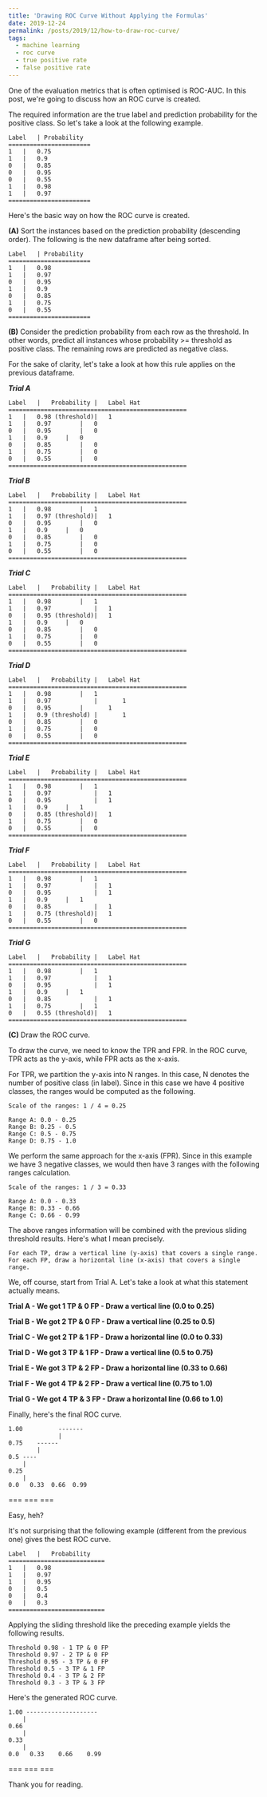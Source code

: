 ```yaml
---
title: 'Drawing ROC Curve Without Applying the Formulas'
date: 2019-12-24
permalink: /posts/2019/12/how-to-draw-roc-curve/
tags:
  - machine learning
  - roc curve
  - true positive rate
  - false positive rate
---
```


One of the evaluation metrics that is often optimised is ROC-AUC. In this post, we're going to discuss how an ROC curve is created.

The required information are the true label and prediction probability for the positive class. So let's take a look at the following example.

```
Label	| Probability
=======================
1	|	0.75
1	|	0.9
0	|	0.85
0	|	0.95
0	|	0.55
1	|	0.98
1	|	0.97
=======================
```

Here's the basic way on how the ROC curve is created.

<b>(A)</b> Sort the instances based on the prediction probability (descending order). The following is the new dataframe after being sorted.

```
Label	| Probability
=======================
1	|	0.98
1	|	0.97
0	|	0.95
1	|	0.9
0	|	0.85
1	|	0.75
0	|	0.55
=======================
```

<b>(B)</b> Consider the prediction probability from each row as the threshold. In other words, predict all instances whose probability >= threshold as positive class. The remaining rows are predicted as negative class.

For the sake of clarity, let's take a look at how this rule applies on the previous dataframe.

<b><I>Trial A</I></b>

```
Label	|	Probability	|	Label Hat
==================================================
1	|	0.98 (threshold)|	1
1	|	0.97		|	0
0	|	0.95		|	0
1	|	0.9		|	0
0	|	0.85		|	0
1	|	0.75		|	0
0	|	0.55		|	0
==================================================
```

<b><I>Trial B</I></b>

```
Label	|	Probability	|	Label Hat
==================================================
1	|	0.98		|	1
1	|	0.97 (threshold)|	1
0	|	0.95		|	0
1	|	0.9		|	0
0	|	0.85		|	0
1	|	0.75		|	0
0	|	0.55		|	0
==================================================
```

<b><I>Trial C</I></b>

```
Label	|	Probability	|	Label Hat
==================================================
1	|	0.98		|	1
1	|	0.97            |	1
0	|	0.95 (threshold)|	1
1	|	0.9		|	0
0	|	0.85		|	0
1	|	0.75		|	0
0	|	0.55		|	0
==================================================
```

<b><I>Trial D</I></b>

```
Label	|	Probability	|	Label Hat
==================================================
1	|	0.98		|	1
1	|	0.97            |       1
0	|	0.95		|       1
1	|	0.9 (threshold) |       1
0	|	0.85		|	0
1	|	0.75		|	0
0	|	0.55		|	0
==================================================
```

<b><I>Trial E</I></b>

```
Label	|	Probability	|	Label Hat
==================================================
1	|	0.98		|	1
1	|	0.97            |	1
0	|	0.95            |	1
1	|	0.9		|	1
0	|	0.85 (threshold)|	1
1	|	0.75		|	0
0	|	0.55		|	0
==================================================
```

<b><I>Trial F</I></b>

```
Label	|	Probability	|	Label Hat
==================================================
1	|	0.98		|	1
1	|	0.97            |	1
0	|	0.95            |	1
1	|	0.9		|	1
0	|	0.85            |	1
1	|	0.75 (threshold)|	1
0	|	0.55		|	0
==================================================
```

<b><I>Trial G</I></b>

```
Label	|	Probability	|	Label Hat
==================================================
1	|	0.98		|	1
1	|	0.97            |	1
0	|	0.95            |	1
1	|	0.9		|	1
0	|	0.85            |	1
1	|	0.75		|	1
0	|	0.55 (threshold)|	1
==================================================
```

<b>(C)</b> Draw the ROC curve.

To draw the curve, we need to know the TPR and FPR. In the ROC curve, TPR acts as the y-axis, while FPR acts as the x-axis.

For TPR, we partition the y-axis into N ranges. In this case, N denotes the number of positive class (in label). Since in this case we have 4 positive classes, the ranges would be computed as the following.

```
Scale of the ranges: 1 / 4 = 0.25

Range A: 0.0 - 0.25
Range B: 0.25 - 0.5
Range C: 0.5 - 0.75
Range D: 0.75 - 1.0
```

We perform the same approach for the x-axis (FPR). Since in this example we have 3 negative classes, we would then have 3 ranges with the following ranges calculation.

```
Scale of the ranges: 1 / 3 = 0.33

Range A: 0.0 - 0.33
Range B: 0.33 - 0.66
Range C: 0.66 - 0.99
```

The above ranges information will be combined with the previous sliding threshold results. Here's what I mean precisely.

```
For each TP, draw a vertical line (y-axis) that covers a single range.
For each FP, draw a horizontal line (x-axis) that covers a single range.
```

We, off course, start from Trial A. Let's take a look at what this statement actually means.

<b>Trial A - We got 1 TP & 0 FP - Draw a vertical line (0.0 to 0.25)</b>

<b>Trial B - We got 2 TP & 0 FP - Draw a vertical line (0.25 to 0.5)</b>

<b>Trial C - We got 2 TP & 1 FP - Draw a horizontal line (0.0 to 0.33)</b>

<b>Trial D - We got 3 TP & 1 FP - Draw a vertical line (0.5 to 0.75)</b>

<b>Trial E - We got 3 TP & 2 FP - Draw a horizontal line (0.33 to 0.66)</b>

<b>Trial F - We got 4 TP & 2 FP - Draw a vertical line (0.75 to 1.0)</b>

<b>Trial G - We got 4 TP & 3 FP - Draw a horizontal line (0.66 to 1.0)</b>

Finally, here's the final ROC curve.

```
1.00          -------
              |
0.75    ------
        |
0.5 ----
    |	
0.25 
    |
0.0   0.33  0.66  0.99
```

=== === ===

Easy, heh?

It's not surprising that the following example (different from the previous one) gives the best ROC curve.

```
Label	|	Probability
===========================
1	|	0.98
1	|	0.97
1	|	0.95
0	|	0.5
0	|	0.4
0	|	0.3
===========================
```

Applying the sliding threshold like the preceding example yields the following results.

```
Threshold 0.98 - 1 TP & 0 FP
Threshold 0.97 - 2 TP & 0 FP
Threshold 0.95 - 3 TP & 0 FP
Threshold 0.5 - 3 TP & 1 FP
Threshold 0.4 - 3 TP & 2 FP
Threshold 0.3 - 3 TP & 3 FP
```

Here's the generated ROC curve.

```
1.00 --------------------
    |
0.66	
    |	
0.33 
    |
0.0   0.33    0.66    0.99
```

=== === ===

Thank you for reading.
